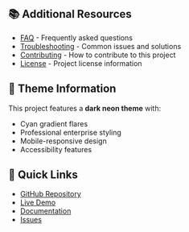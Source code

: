 
## 📚 Additional Resources

- [FAQ](faq.md) - Frequently asked questions
- [Troubleshooting](troubleshooting.md) - Common issues and solutions
- [Contributing](../CONTRIBUTING.md) - How to contribute to this project
- [License](../LICENSE) - Project license information

## 🎨 Theme Information

This project features a **dark neon theme** with:
- Cyan gradient flares
- Professional enterprise styling
- Mobile-responsive design
- Accessibility features

## 🚀 Quick Links

- [GitHub Repository](https://github.com/TiaAstor/ubuntu-dev-setup)
- [Live Demo](https://tiaastor.github.io/ubuntu-dev-setup)
- [Documentation](https://github.com/TiaAstor/ubuntu-dev-setup/wiki)
- [Issues](https://github.com/TiaAstor/ubuntu-dev-setup/issues)

